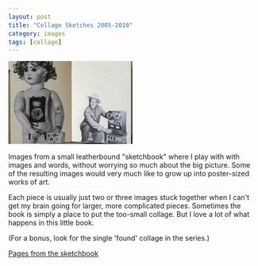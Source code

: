 ```yaml
---
layout: post
title: "Collage Sketches 2005-2010"
category: images
tags: [collage]
---
```

[![Sketchbook](/assets/sketchbook17.jpg)](http://imby.net/images/galleries/collage-sketches/)

Images from a small leatherbound "sketchbook" where I play with with images and words, without worrying so much about the big picture. Some of the resulting images would very much like to grow up into poster-sized works of art.

Each piece is usually just two or three images stuck together when I can't get my brain going for larger, more complicated pieces. Sometimes the book is simply a place to put the too-small collage. But I love a lot of what happens in this little book.

(For a bonus, look for the single 'found' collage in the series.)

<a href="http://imby.net/images/galleries/collage-sketches/" target="_blank">Pages from the sketchbook</a>
